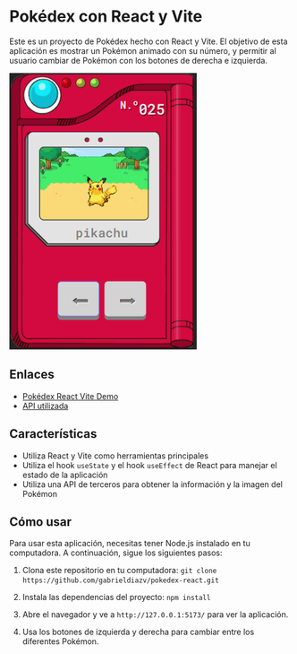 # Pokédex con React y Vite

Este es un proyecto de Pokédex hecho con React y Vite. El objetivo de esta aplicación es mostrar un Pokémon animado con su número, y permitir al usuario cambiar de Pokémon con los botones de derecha e izquierda.

![Pokedex screenshot](./public/Screenshot.png)

## Enlaces

- [Pokédex React Vite Demo](https://illustrious-zabaione-dd754e.netlify.app/)
- [API utilizada](https://pokeapi.co/)

## Características

- Utiliza React y Vite como herramientas principales
- Utiliza el hook `useState` y el hook `useEffect` de React para manejar el estado de la aplicación
- Utiliza una API de terceros para obtener la información y la imagen del Pokémon

## Cómo usar

Para usar esta aplicación, necesitas tener Node.js instalado en tu computadora. A continuación, sigue los siguientes pasos:

1. Clona este repositorio en tu computadora:
 ```git clone https://github.com/gabrieldiazv/pokedex-react.git```

2. Instala las dependencias del proyecto:
 ```npm install```


4. Abre el navegador y ve a `http://127.0.0.1:5173/` para ver la aplicación.

5. Usa los botones de izquierda y derecha para cambiar entre los diferentes Pokémon.
